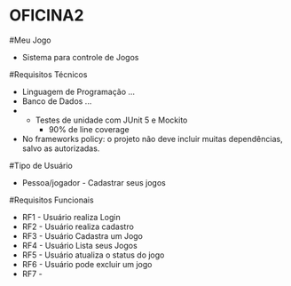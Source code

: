 # OFICINA2

#Meu Jogo
- Sistema para controle de Jogos

#Requisitos Técnicos
- Linguagem de Programação ...
- Banco de Dados ...
- - Testes de unidade com JUnit 5 e Mockito
    - 90% de line coverage
- No frameworks policy: o projeto não deve incluir muitas dependências, salvo as autorizadas.

#Tipo de Usuário
- Pessoa/jogador - Cadastrar seus jogos

#Requisitos Funcionais

- RF1 - Usuário realiza Login
- RF2 - Usuário realiza cadastro
- RF3 - Usuário Cadastra um Jogo
- RF4 - Usuário Lista seus Jogos
- RF5 - Usuário atualiza o status do jogo
- RF6 - Usuário pode excluir um jogo
- RF7 - 
